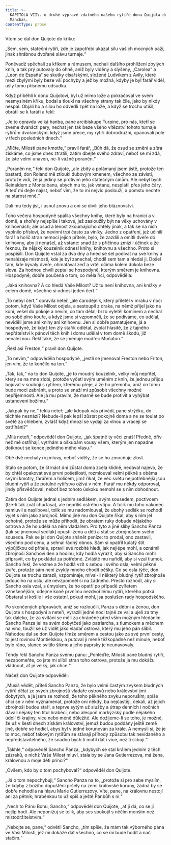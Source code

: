 ```yaml
---
title: >-
  KAPITOLA VII\. o druhé výpravě zdatného našeho rytíře dona Quijota de la
  Mancha\.
contentType: prose
---
```


<section>

Vtom se dal don Quijote do křiku:

„Sem, sem, stateční rytíři, zde je zapotřebí ukázat sílu vašich mocných paží, jinak shrábnou dvořané slávu turnaje.“

Poněvadž spěchali za křikem a rámusem, nechali dalšího prohlížení zbylých knih, a tak prý putovaly do ohně, aniž byly viděny a slyšeny, „Carolea“ a „Leon de España“ se skutky císařskými, složené Ludvíkem z Avily, které mezi zbylými byly beze vší pochyby a jež by možná, kdyby je byl farář viděl, ušly tomu přísnému odsudku.

Když přiběhli k donu Quijotovi, byl už mimo lože a pokračoval ve svém nesmyslném křiku, bodal a tloukl na všechny strany tak čile, jako by nikdy nespal. Objali ho a silou ho odvedli zpět na lože, a když se trochu utišil, obrátil se k faráři a řekl:

„Je to opravdu velká hanba, pane arcibiskupe Turpine, pro nás, kteří se zveme dvanácti pery, nechat jen tak beze všeho vítězství tohoto turnaje rytířům dvořanským, když jsme přece, my rytíři dobrodružní, opanovali pole v třech posledních dnech.“

„Mlčte, Milosti pane kmotře,“ pravil farář, „Bůh dá, že osud se změní a zítra získáme, co jsme dnes ztratili; zatím dbejte svého zdraví, neboť se mi zdá, že jste velmi unaven, ne-li vážně poraněn.“

„Poraněn ne,“ řekl don Quijote, „ale zbitý a polámaný jsem jistě, protože ten bastard, don Roland mě ztloukl dubovým kmenem, všechno ze závisti, protože vidí, že já jediný se protivím jeho statečným činům. Ale nebyl bych Reinaldem z Montalbanu, abych mu to, jak vstanu, nesplatil přes jeho čáry. A teď mi dejte najíst, neboť vím, že to mi nejvíc poslouží, a pomstu nechte na starost mně.“

Dali mu tedy jíst, i usnul znovu a oni se divili jeho bláznovství.

Toho večera hospodyně spálila všechny knihy, které byly na hranici a v domě, a shořely nejspíše i takové, jež zasloužily být na věky uchovány v knihovnách; ale osud a lenost zkoumajícího chtěly jinak, a tak se na nich vyplnilo přísloví, že nevinní trpí často za viníky. Jedno z opatření, jež učinili farář a holič stran nemoci jejich přítele, bylo, že zazdili a omítli dveře do knihovny, aby ji nenašel, až vstane: snad že s příčinou zmizí i účinek a že řeknou, že nějaký kouzelník odnesl knihy, knihovnu a všechno. Proto si pospíšili. Don Quijote vstal za dva dny a hned se šel podívat na své knihy a nenalézaje místnosti, kde je byl zanechal, chodil sem tam a hledal ji. Došel tam, kde bývaly dveře, ohmatával zeď a vrtěl očima kolem dokola beze slova. Za hodnou chvíli zeptal se hospodyně, kterým směrem je knihovna. Hospodyně, dobře poučená o tom, co měla říci, odpověděla:

„Jaká knihovna? A co hledá Vaše Milost? Už tu není knihovna, ani knížky v celém domě, všechno si odnesl jeden čert.“

„To nebyl čert,“ opravila neteř, „ale čarodějník, který přiletěl v mraku v noci potom, když Vaše Milost odjela, a sestoupil z draka, na němž přijel jako na koni, vešel do pokoje a nevím, co tam dělal; brzo vyletěl komínem a nechal po sobě plno kouře, a když jsme si vzpomněli, že se podíváme, co udělal, neviděli jsme ani knihy ani knihovnu. Jen si dobře pamatujeme, já a hospodyně, že když ten zlý stařík odlétal, zvolal hlasitě, že z tajného nepřátelství k pánovi těch knih i domu udělal v tom domě škodu, již nenaleznou. Řekl také, že se jmenuje mudřec Muňaton.“

„Řekl asi Freston,“ pravil don Quijote.

„To nevím,“ odpověděla hospodyně, „jestli se jmenoval Freston nebo Friton, jen vím, že to končilo na ton.“

„Tak, tak,“ na to don Quijote, „je to moudrý kouzelník, velký můj nepřítel, který se na mne zlobí, protože vyčetl svým uměním z knih, že jednou přijdu bojovat v souboji s rytířem, kterému přeje, a že ho přemohu, aniž on tomu bude moci zabránit, a proto se snaží mi způsobit všechny možné nepříjemnosti. Ale já mu pravím, že marně se bude protivit a vyhýbat ustanovení božímu.“

„Jakpak by ne,“ řekla neteř; „ale kdopak vás přivádí, pane strýčku, do těchhle nesnází? Nebude-li pak lepší zůstat pokojně doma a ne se toulat po světě za chlebem, zvlášť když mnozí se vydají za vlnou a vracejí se ostříháni?“

„Milá neteři,“ odpověděl don Quijote, „jak špatně ty věci znáš! Předně, dřív než mě ostříhají, vytrhám a oškubám vousy všem, kterým jen napadne dotknout se konce jediného mého vlasu.“

Obě dvě nechaly rozmluvy, neboť viděly, že se ho zmocňuje zlost.

Stalo se potom, že čtrnáct dní zůstal doma zcela klidně, nedával najevo, že by chtěl opakovat své první pošetilosti, rozmlouval velmi pěkně s oběma svými kmotry, farářem a holičem, jimž říkal, že věc světu nejpotřebnější jsou bludní rytíři a že potulné rytířstvo ožívá v něm. Farář mu někdy odporoval, jindy přisvědčoval, neboť bez tohoto úskoku nemohl se s ním dohodnout.

Zatím don Quijote jednal s jedním sedlákem, svým sousedem, poctivcem (lze-li tak zvát chuďasa), ale nepříliš ostrého vtipu. A tolik mu toho nakonec namluvil a nasliboval, tolik se mu nadomlouval, že ubohý sedlák se rozhodl vyjet s ním jako zbrojnoš. Mimo jiné mu don Quijote říkal, aby s ním jel ochotně, protože se může přihodit, že obratem ruky dobude nějakého ostrova a že ho udělá na něm vladařem. Pro tyto a jiné sliby Sancho Panza (tak se jmenoval sedlák) opustil ženu a děti a stal se zbrojnošem svého souseda. Pak se jal don Quijote shánět peníze: to prodal, ono zastavil, všechno pod cenu, a sehnal řádný obnos. Sám si opatřil kulatý štít výpůjčkou od přítele, spravil své rozbité hledí, jak nejlépe mohl, a oznámil zbrojnoši Sanchovi den a hodinu, kdy hodlá vyrazit, aby si Sancho mohl připravit, co by pokládal za potřebné. Zvláště mu nařídil, aby si vzal tlumok. Sancho řekl, že vezme a že hodlá vzít s sebou i svého osla, velmi pěkné zvíře, protože sám není zvyklý mnoho chodit pěšky. Co se osla týče, don Quijote se trochu zarazil, vzpomínaje, míval-li některý bludný rytíř zbrojnoše jedoucího na oslu; ale nevzpomněl si na žádného. Přesto rozhodl, aby si Sancho osla vzal, s úmyslem, že ho opatří po případě zvířetem vznešenějším, odejme koně prvnímu nezdvořilému rytíři, kterého potká. Obstaral si košile i vše ostatní, pokud mohl, jsa poslušen rady hospodského.

Po skončených přípravách, aniž se rozloučili, Panza s dětmi a ženou, don Quijote s hospodyní a neteří, vyrazili jedné noci tajně ze vsi a ujeli za tmy tak daleko, že za svítání se měli za chráněné před vším možným hledáním. Sancho Panza jel na svém dobytčeti jako patriarcha, s tlumokem a měchem na víno, toužil se už vidět jako vladař ostrova, který mu jeho pán slíbil. Náhodou dal se don Quijote tímže směrem a cestou jako za své první cesty, to jest rovinou Montielskou, a putoval jí méně těžkopádně než minule, neboť bylo ráno, slunce svítilo šikmo a jeho paprsky je neunavovaly.

Tehdy řekl Sancho Panza svému pánu: „Pohleďte, Milosti pane bludný rytíři, nezapomeňte, co jste mi slíbil stran toho ostrova, protože já mu dokážu vládnout, ať je velký, jak chce.“

Načež don Quijote odpověděl:

„Musíš vědět, příteli Sancho Panzo, že bylo velmi častým zvykem bludných rytířů dělat ze svých zbrojnošů vladaře ostrovů nebo království jimi dobytých, a já jsem se rozhodl, že toho pěkného zvyku neporuším; spíše chci se v něm vyznamenat, protože oni někdy, ba nejčastěji, čekali, až jejich zbrojnoši budou staří, a teprve sytým už služby a útrap denních i nočních dávali nějaký ten titul hraběcí, nebo alespoň markýzský podle nějakého údolí či krajiny, více nebo méně důležité. Ale dožijeme-li se toho, je možné, že už v šesti dnech získám království, jemuž budou poddány ještě země jiné, dobře se hodící, abys byl v jedné korunován za krále. A nemysli si, že je to moc, neboť takovým rytířům se stávají příhody způsobu tak nevídaného a nepředstavitelného, že snadno bych ti mohl dát i více, než ti slibuji.“

„Takhle,“ odpověděl Sancho Panza, „kdybych se stal králem jedním z těch zázraků, o nichž Vaše Milost mluví, stala by se Jana Gutierrezova, má žena, královnou a moje děti princi?“

„Ovšem, kdo by o tom pochyboval?“ odpověděl don Quijote.

„Já o tom nepochybuji,“ Sancho Panza na to, „protože si pro sebe myslím, že kdyby z božího dopuštění pršely na zemi královské koruny, žádná by se dobře nehodila na hlavu Marie Gutierrezovy. Víte, pane, na královnu nestojí ani za pětník; hraběnkou to už spíš a ještě Pánbůh s ní.“

„Nech to Pánu Bohu, Sancho,“ odpověděl don Quijote, „ať jí dá, co se jí nejlíp hodí. Ale neponižuj se tolik, aby ses spokojil s něčím menším než místodržitelstvím.“

„Nebojte se, pane,“ odvětil Sancho, „tím spíše, že mám tak výborného pána ve Vaší Milosti, jež mi dokáže dát všechno, co se mi bude hodit a nač stačím.“

</section>
